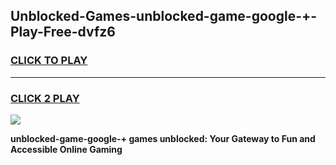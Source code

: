 
## Unblocked-Games-unblocked-game-google-+-Play-Free-dvfz6
<h3>
<a href="https://premium76.site?title=unblocked-game-google-+&ref=23A">CLICK TO PLAY</a></h3>
<hr>

<h3>
<a href="https://premium76.site?title=unblocked-game-google-+&ref=23A">CLICK 2 PLAY</a>
  
</h3>

<a href="https://premium76.site?title=unblocked-game-google-+&ref=23A"><img src="https://clearcache.store/games.png"></a>


**unblocked-game-google-+ games unblocked: Your Gateway to Fun and Accessible Online Gaming**
